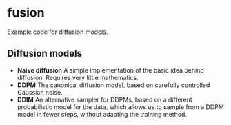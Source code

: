 # fusion
Example code for diffusion models.


## Diffusion models

* **Naive diffusion** A simple implementation of the basic idea behind diffusion. Requires very little mathematics.
* **DDPM** The canonical diffusion model, based on carefully controlled Gaussian noise.
* **DDIM** An alternative sampler for DDPMs, based on a different probabilistic model for the data, which allows us to sample from a DDPM model in fewer steps, without adapting the training method.

